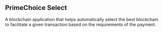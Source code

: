 PrimeChoice Select
---

A blockchain application that helps automatically select the best blockchain to facilitate a given transaction based on the requirements of the payment.




